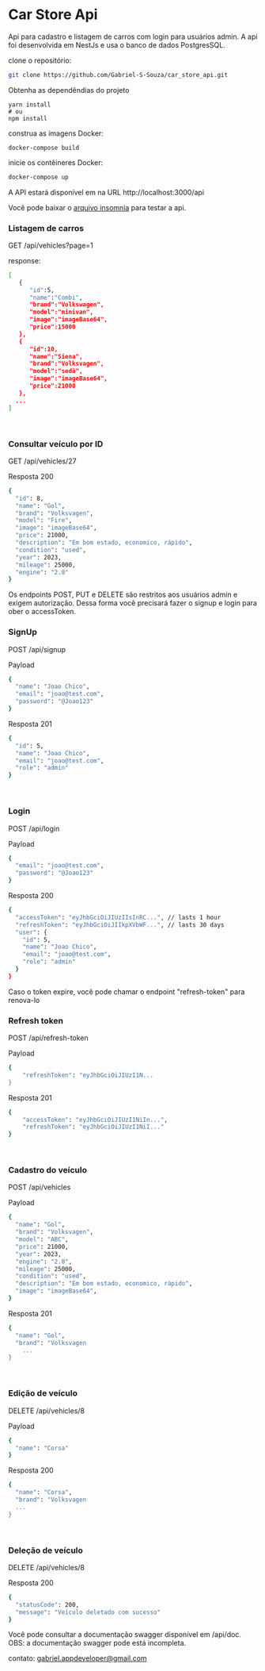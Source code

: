 # Car Store Api
Api para cadastro e listagem de carros com login para usuários admin. A api foi desenvolvida em NestJs e usa o banco de dados PostgresSQL.

clone o repositório:
```bash
git clone https://github.com/Gabriel-S-Souza/car_store_api.git
```
Obtenha as dependêndias do projeto
```base
yarn install
# ou
npm install
```

construa as imagens Docker:
```base
docker-compose build
```

inicie os contêineres Docker:

```bash
docker-compose up
```

A API estará disponível em na URL http://localhost:3000/api

Você pode baixar o [arquivo insomnia](https://drive.google.com/file/d/1yzU-f_6xxkBq4hROzJtvb8cVBg7A8ajb/view?usp=sharing) para testar a api.

### Listagem de carros

GET /api/vehicles?page=1

response:

```bash
[
   {
      "id":5,
      "name":"Combi",
      "brand":"Volkswagen",
      "model":"minivan",
      "image":"imageBase64",
      "price":15000
   },
   {
      "id":10,
      "name":"Siena",
      "brand":"Volksvagen",
      "model":"sedã",
      "image":"imageBase64",
      "price":21000
   },
  ...
]
```
<br>

### Consultar veículo por ID

GET /api/vehicles/27

Resposta 200
```bash
{
  "id": 8,
  "name": "Gol",
  "brand": "Volksvagen",
  "model": "Fire",
  "image": "imageBase64",
  "price": 21000,
  "description": "Em bom estado, economico, rápido",
  "condition": "used",
  "year": 2023,
  "mileage": 25000,
  "engine": "2.0"
}
```

Os endpoints POST, PUT e DELETE são restritos aos usuários admin e exigem autorização. Dessa forma você precisará fazer o signup e login para ober o accessToken.
<br>

### SignUp

POST /api/signup

Payload
```bash
{
  "name": "Joao Chico",
  "email": "joao@test.com",
  "password": "@Joao123"
}
```

Resposta 201
```bash
{
  "id": 5,
  "name": "Joao Chico",
  "email": "joao@test.com",
  "role": "admin"
}
```
<br>

### Login

POST /api/login

Payload
```bash
{
  "email": "joao@test.com",
  "password": "@Joao123"
}
```

Resposta 200
```bash
{
  "accessToken": "eyJhbGciOiJIUzIIsInRC...", // lasts 1 hour
  "refreshToken": "eyJhbGciOiJIIkpXVbWF...", // lasts 30 days
  "user": {
    "id": 5,
    "name": "Joao Chico",
    "email": "joao@test.com",
    "role": "admin"
  }
}
```
Caso o token expire, você pode chamar o endpoint "refresh-token" para renova-lo
<br>

### Refresh token

POST /api/refresh-token

Payload
```bash
{
	"refreshToken": "eyJhbGciOiJIUzI1N...
}
```


Resposta 201
```bash
{
	"accessToken": "eyJhbGciOiJIUzI1NiIn...",
	"refreshToken": "eyJhbGciOiJIUzI1NiI..."
}
```
<br>

### Cadastro do veículo

POST /api/vehicles

Payload
```bash
{
  "name": "Gol",
  "brand": "Volksvagen",
  "model": "ABC",
  "price": 21000,
  "year": 2023,
  "engine": "2.0",
  "mileage": 25000,
  "condition": "used",
  "description": "Em bom estado, economico, rápido",
  "image": "imageBase64",
}
```

Resposta 201
```bash
{
  "name": "Gol",
  "brand": "Volksvagen
    ...
}
```
<br>

### Edição de veículo

DELETE /api/vehicles/8

Payload
```bash
{
  "name": "Corsa"
}
```

Resposta 200
```bash
{
  "name": "Corsa",
  "brand": "Volksvagen
  ...
}
```
<br>

### Deleção de veículo

DELETE /api/vehicles/8

Resposta 200
```bash
{
  "statusCode": 200,
  "message": "Veículo deletado com sucesso"
}
```

Você pode consultar a documentação swagger disponível em /api/doc.
OBS: a documentação swagger pode está incompleta.

contato: gabriel.appdeveloper@gmail.com
